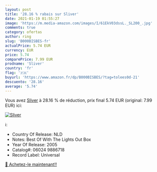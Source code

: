 ```yaml
---
layout: post
title: '28.16 % rabais sur Sliver'
date: 2021-01-19 01:55:27
image: 'https://m.media-amazon.com/images/I/61EkV03dssL._SL200_.jpg'
comments: true
category: ofertas
author: ring
slug: 'B000BISBES-fr'
actualPrice: 5.74 EUR
currency: EUR
price: 5.74
comparePrice: 7.99 EUR
prodname: 'Sliver'
country: 'fr'
flag: '🇫🇷'
buyurl: 'https://www.amazon.fr/dp/B000BISBES/?tag=tolees0d-21'
descuento: '28.16'
average: '5.74'
---
```


Vous avez [Sliver](https://www.amazon.fr/dp/B000BISBES/?tag=tolees0d-21)  à  28.16 % de réduction, prix final  5.74 EUR (original: 7.99 EUR) ici:

[![Sliver](https://m.media-amazon.com/images/I/61EkV03dssL._SL200_.jpg)](https://www.amazon.fr/dp/B000BISBES/?tag=tolees0d-21)

ℹ️:

- Country Of Release: NLD
- Notes: Best Of With The Lights Out Box
- Year Of Release: 2005
- Catalog#: 06024 9886718
- Record Label: Universal

[🛒 Achetez-le maintenant!!](https://www.amazon.fr/dp/B000BISBES/?tag=tolees0d-21)
